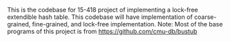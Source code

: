 This is the codebase for 15-418 project of implementing a lock-free extendible hash table.
This codebase will have implementation of coarse-grained, fine-grained, and lock-free implementation.
Note: Most of the base programs of this project is from https://github.com/cmu-db/bustub
